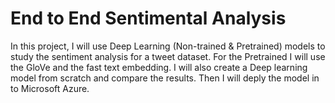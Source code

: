 # End to End Sentimental Analysis
In this project, I will use Deep Learning (Non-trained & Pretrained) models to study the sentiment analysis for a tweet dataset. For the Pretrained I will use the GloVe and the fast text embedding. I will also create a Deep learning model from scratch and compare the results. Then I will deply the model in to Microsoft Azure.
